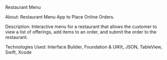 Restaurant Menu 

About: Restaurant Menu App to Place Online Orders.




Description: Interactive menu for a restaurant that allows the customer to view a list of offerings, 
add items to an order, and submit the order to the restaurant.

Technologies Used: Interface Builder, Foundation & UIKIt, JSON, TableView, Swift, Xcode





 
